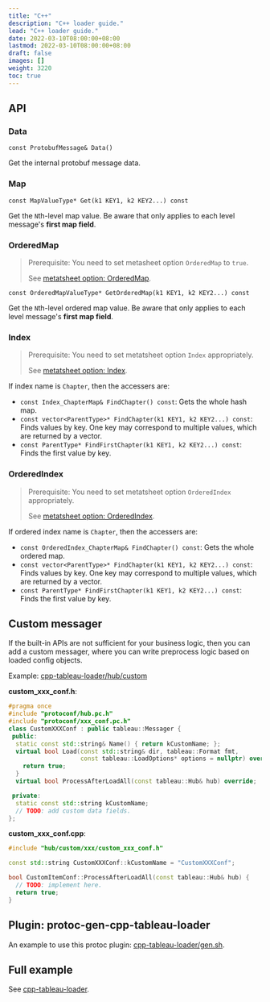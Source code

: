 ```yaml
---
title: "C++"
description: "C++ loader guide."
lead: "C++ loader guide."
date: 2022-03-10T08:00:00+08:00
lastmod: 2022-03-10T08:00:00+08:00
draft: false
images: []
weight: 3220
toc: true
---
```



## API

### Data

`const ProtobufMessage& Data()`

Get the internal protobuf message data.

### Map

`const MapValueType* Get(k1 KEY1, k2 KEY2...) const`

Get the `N`th-level map value. Be aware that only applies to each level message's **first map field**.

### OrderedMap

> Prerequisite: You need to set metasheet option `OrderedMap` to `true`.
>
> See [metatsheet option: OrderedMap](../../../excel/metasheet/#option-orderedmap).

`const OrderedMapValueType* GetOrderedMap(k1 KEY1, k2 KEY2...) const`

Get the `N`th-level ordered map value. Be aware that only applies to each level message's **first map field**.

### Index

> Prerequisite: You need to set metatsheet option `Index` appropriately.
>
> See [metatsheet option: Index](../../../excel/metasheet/#option-index).

If index name is `Chapter`, then the accessers are:

- `const Index_ChapterMap& FindChapter() const`: Gets the whole hash map.
- `const vector<ParentType>* FindChapter(k1 KEY1, k2 KEY2...) const`: Finds values by key. One key may correspond to multiple values, which are returned by a vector.
- `const ParentType* FindFirstChapter(k1 KEY1, k2 KEY2...) const`: Finds the first value by key.

### OrderedIndex

> Prerequisite: You need to set metatsheet option `OrderedIndex` appropriately.
>
> See [metatsheet option: OrderedIndex](../../../excel/metasheet/#option-orderedindex).

If ordered index name is `Chapter`, then the accessers are:

- `const OrderedIndex_ChapterMap& FindChapter() const`: Gets the whole ordered map.
- `const vector<ParentType>* FindChapter(k1 KEY1, k2 KEY2...) const`: Finds values by key. One key may correspond to multiple values, which are returned by a vector.
- `const ParentType* FindFirstChapter(k1 KEY1, k2 KEY2...) const`: Finds the first value by key.

## Custom messager

If the built-in APIs are not sufficient for your business logic, then you
can add a custom messager, where you can write preprocess logic based on
loaded config objects.

Example: [cpp-tableau-loader/hub/custom](https://github.com/tableauio/loader/tree/master/test/cpp-tableau-loader/src/hub/custom)

**custom_xxx_conf.h**:

```cpp
#pragma once
#include "protoconf/hub.pc.h"
#include "protoconf/xxx_conf.pc.h"
class CustomXXXConf : public tableau::Messager {
 public:
  static const std::string& Name() { return kCustomName; };
  virtual bool Load(const std::string& dir, tableau::Format fmt,
                    const tableau::LoadOptions* options = nullptr) override {
    return true;
  }
  virtual bool ProcessAfterLoadAll(const tableau::Hub& hub) override;

 private:
  static const std::string kCustomName;
  // TODO: add custom data fields.
};
```

**custom_xxx_conf.cpp**:

```cpp
#include "hub/custom/xxx/custom_xxx_conf.h"

const std::string CustomXXXConf::kCustomName = "CustomXXXConf";

bool CustomItemConf::ProcessAfterLoadAll(const tableau::Hub& hub) {
  // TODO: implement here.
  return true;
}
```

## Plugin: protoc-gen-cpp-tableau-loader

An example to use this protoc plugin:
[cpp-tableau-loader/gen.sh](https://github.com/tableauio/loader/blob/master/test/cpp-tableau-loader/gen.sh).

## Full example

See [cpp-tableau-loader](https://github.com/tableauio/loader/tree/master/test/cpp-tableau-loader).
